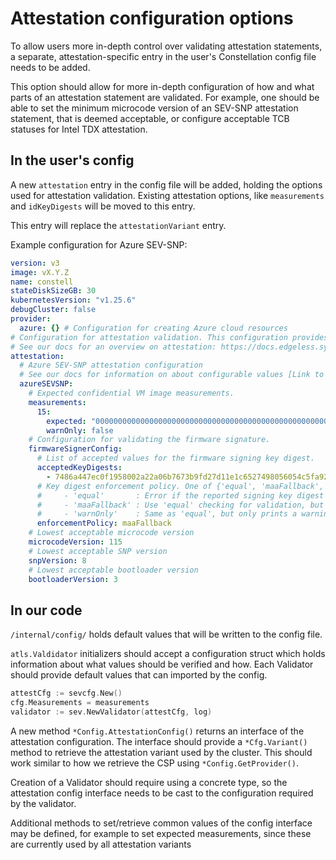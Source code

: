 # Attestation configuration options

To allow users more in-depth control over validating attestation statements, a separate, attestation-specific entry in the user's Constellation config file needs to be added.

This option should allow for more in-depth configuration of how and what parts of an attestation statement are validated.
For example, one should be able to set the minimum microcode version of an SEV-SNP attestation statement, that is deemed acceptable,
or configure acceptable TCB statuses for Intel TDX attestation.

## In the user's config

A new `attestation` entry in the config file will be added, holding the options used for attestation validation.
Existing attestation options, like `measurements` and `idKeyDigests` will be moved to this entry.

This entry will replace the `attestationVariant` entry.

Example configuration for Azure SEV-SNP:

```yaml
version: v3
image: vX.Y.Z
name: constell
stateDiskSizeGB: 30
kubernetesVersion: "v1.25.6"
debugCluster: false
provider:
  azure: {} # Configuration for creating Azure cloud resources
# Configuration for attestation validation. This configuration provides sensible defaults for the Constellation version it was created for.
# See our docs for an overview on attestation: https://docs.edgeless.systems/constellation/architecture/attestation
attestation:
  # Azure SEV-SNP attestation configuration
  # See our docs for information on about configurable values [Link to our docs explaining SEV-SNP on Azure]
  azureSEVSNP:
    # Expected confidential VM image measurements.
    measurements:
      15:
        expected: "0000000000000000000000000000000000000000000000000000000000000000"
        warnOnly: false
    # Configuration for validating the firmware signature.
    firmwareSignerConfig:
      # List of accepted values for the firmware signing key digest.
      acceptedKeyDigests:
        - 7486a447ec0f1958002a22a06b7673b9fd27d11e1c6527498056054c5fa92d23c50f9de44072760fe2b6fb89740cc96
      # Key digest enforcement policy. One of {'equal', 'maaFallback', 'warnOnly'}
      #     - 'equal'       : Error if the reported signing key digest does not match any of the values in 'acceptedKeyDigests'
      #     - 'maaFallback' : Use 'equal' checking for validation, but fallback to using Microsoft Azure Attestation (MAA) for validation if the reported digest does not match any of the values in 'acceptedKeyDigests'. See the Azure docs for more details: https://learn.microsoft.com/en-us/azure/attestation/overview#amd-sev-snp-attestation
      #     - 'warnOnly'    : Same as 'equal', but only prints a warning instead of returning an error if no match is found
      enforcementPolicy: maaFallback
    # Lowest acceptable microcode version
    microcodeVersion: 115
    # Lowest acceptable SNP version
    snpVersion: 8
    # Lowest acceptable bootloader version
    bootloaderVersion: 3
```

## In our code

`/internal/config/` holds default values that will be written to the config file.

`atls.Valdidator` initializers should accept a configuration struct which holds information about what values should be verified and how.
Each Validator should provide default values that can imported by the config.

```Go
attestCfg := sevcfg.New()
cfg.Measurements = measurements
validator := sev.NewValidator(attestCfg, log)
```

A new method `*Config.AttestationConfig()` returns an interface of the attestation configuration.
The interface should provide a `*Cfg.Variant()` method to retrieve the attestation variant used by the cluster.
This should work similar to how we retrieve the CSP using `*Config.GetProvider()`.

Creation of a Validator should require using a concrete type, so the attestation config interface needs to be cast to the configuration required by the validator.

Additional methods to set/retrieve common values of the config interface may be defined, for example to set expected measurements,
since these are currently used by all attestation variants

